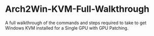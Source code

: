 # Arch2Win-KVM-Full-Walkthrough
A full walkthrough of the commands and steps required to take to get Windows KVM installed for a Single GPU with GPU Patching.
